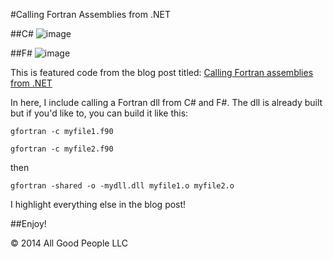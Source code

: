 #Calling Fortran Assemblies from .NET

##C\#
![image](https://raw.github.com/bbhsu2/call-fortran-from-dotnet/master/assets/csharp.png)

##F\#
![image](https://raw.github.com/bbhsu2/call-fortran-from-dotnet/master/assets/fsharp.png)


This is featured code from the blog post titled: [Calling Fortran assemblies from .NET](http://letsthinkabout.us/post/calling-fortran-assemblies-from-net)

In here, I include calling a Fortran dll from C# and F#.  The dll is already built but if you'd like to, you can build it like this:

``gfortran -c myfile1.f90``

``gfortran -c myfile2.f90``

then

``gfortran -shared -o -mydll.dll myfile1.o myfile2.o``

I highlight everything else in the blog post!

##Enjoy!

&copy; 2014 All Good People LLC